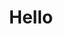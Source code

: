 ---
layout: post
title: Hello
excerpt: "An introduction."
modified: 2016-01-15
tags: [intro, beginner, jekyll, tutorial]
comments: true
---